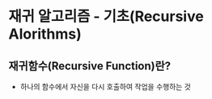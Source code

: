 # 재귀 알고리즘 - 기초(Recursive Alorithms)

## 재귀함수(Recursive Function)란?
- 하나의 함수에서 자신을 다시 호출하여 작업을 수행하는 것
